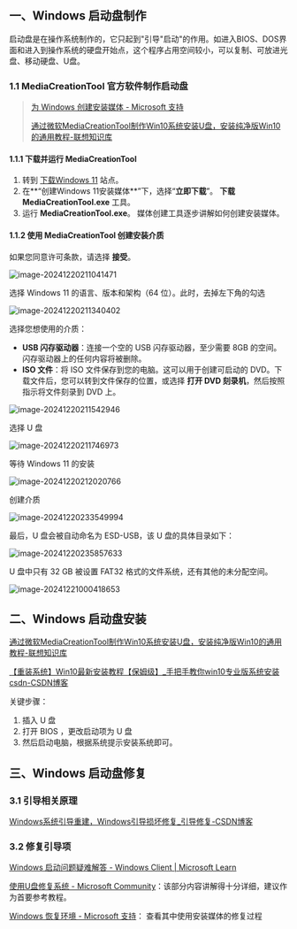 ## 一、Windows 启动盘制作

启动盘是在操作系统制作的，它只起到"引导"启动"的作用。如进入BIOS、DOS界面和进入到操作系统的硬盘开始点，这个程序占用空间较小，可以复制、可放进光盘、移动硬盘、U盘。

### 1.1 **MediaCreationTool** 官方软件制作启动盘

> [为 Windows 创建安装媒体 - Microsoft 支持](https://support.microsoft.com/zh-cn/windows/创建适用于-windows-的安装介质-99a58364-8c02-206f-aa6f-40c3b507420d)
>
> [通过微软MediaCreationTool制作Win10系统安装U盘，安装纯净版Win10的通用教程-联想知识库](https://iknow.lenovo.com.cn/detail/26135.html)

#### 1.1.1 下载并运行 MediaCreationTool

1. 转到 [下载Windows 11](https://www.microsoft.com/software-download/windows11) 站点。
2. 在**“创建Windows 11安装媒体**”下，选择“**立即下载**”。 **下载MediaCreationTool.exe** 工具。
3. 运行 **MediaCreationTool.exe**。 媒体创建工具逐步讲解如何创建安装媒体。



#### 1.1.2 使用 MediaCreationTool 创建安装介质

如果您同意许可条款，请选择 **接受**。

![image-20241220211041471](images/image-20241220211041471.png)

选择 Windows 11 的语言、版本和架构（64 位）。此时，去掉左下角的勾选

![image-20241220211340402](images/image-20241220211340402.png)

选择您想使用的介质：

- **USB 闪存驱动器**：连接一个空的 USB 闪存驱动器，至少需要 8GB 的空间。闪存驱动器上的任何内容将被删除。
- **ISO 文件**：将 ISO 文件保存到您的电脑。这可以用于创建可启动的 DVD。下载文件后，您可以转到文件保存的位置，或选择 **打开 DVD 刻录机**，然后按照指示将文件刻录到 DVD 上。

![image-20241220211542946](images/image-20241220211542946.png)

选择 U 盘

![image-20241220211746973](images/image-20241220211746973.png)

等待 Windows 11 的安装

![image-20241220212020766](images/image-20241220212020766.png)

创建介质

![image-20241220233549994](images/image-20241220233549994.png)

最后，U 盘会被自动命名为 ESD-USB，该 U 盘的具体目录如下：

![image-20241220235857633](images/image-20241220235857633.png)

U 盘中只有 32 GB 被设置 FAT32 格式的文件系统，还有其他的未分配空间。

![image-20241221000418653](images/image-20241221000418653.png)



## 二、Windows 启动盘安装

[通过微软MediaCreationTool制作Win10系统安装U盘，安装纯净版Win10的通用教程-联想知识库](https://iknow.lenovo.com.cn/detail/26135.html)

[【重装系统】Win10最新安装教程【保姆级】_手把手教你win10专业版系统安装 csdn-CSDN博客](https://blog.csdn.net/waicsdn_haha/article/details/144404620)

关键步骤：

1. 插入 U 盘
2. 打开 BIOS ，更改启动项为 U 盘
3. 然后启动电脑，根据系统提示安装系统即可。





## 三、Windows 启动盘修复

### 3.1 引导相关原理

[Windows系统引导重建，Windows引导损坏修复_引导修复-CSDN博客](https://blog.csdn.net/qq_43681990/article/details/138276035)



### 3.2 修复引导项

[Windows 启动问题疑难解答 - Windows Client | Microsoft Learn](https://learn.microsoft.com/zh-cn/troubleshoot/windows-client/performance/windows-boot-issues-troubleshooting)

[使用U盘修复系统 - Microsoft Community](https://answers.microsoft.com/zh-hans/windows/forum/all/使用u盘修复/640183ff-244a-4748-a01e-4389cc91bf55)：该部分内容讲解得十分详细，建议作为首要参考教程。

[Windows 恢复环境 - Microsoft 支持](https://support.microsoft.com/zh-cn/windows/windows-recovery-environment-0eb14733-6301-41cb-8d26-06a12b42770b)： 查看其中使用安装媒体的修复过程